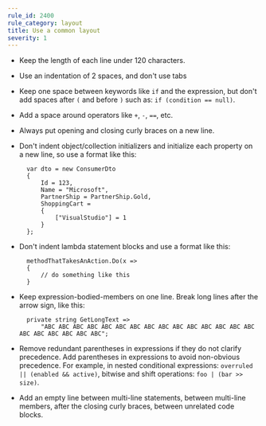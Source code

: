 ```yaml
---
rule_id: 2400
rule_category: layout
title: Use a common layout
severity: 1
---
```

- Keep the length of each line under 120 characters.

- Use an indentation of 2 spaces, and don't use tabs

- Keep one space between keywords like `if` and the expression, but don't add spaces after `(` and before `)` such as: `if (condition == null)`.

- Add a space around operators like `+`, `-`, `==`, etc.

- Always put opening and closing curly braces on a new line.

- Don't indent object/collection initializers and initialize each property on a new line, so use a format like this: 

		var dto = new ConsumerDto
		{
			Id = 123,
			Name = "Microsoft",
			PartnerShip = PartnerShip.Gold,
			ShoppingCart =
			{
				["VisualStudio"] = 1
			}
		};

- Don't indent lambda statement blocks and use a format like this:

		methodThatTakesAnAction.Do(x =>
		{ 
			// do something like this 
		}

- Keep expression-bodied-members on one line. Break long lines after the arrow sign, like this:

		private string GetLongText =>
			"ABC ABC ABC ABC ABC ABC ABC ABC ABC ABC ABC ABC ABC ABC ABC ABC ABC ABC ABC ABC ABC";

- Remove redundant parentheses in expressions if they do not clarify precedence. Add parentheses in expressions to avoid non-obvious precedence. For example, in nested conditional expressions: `overruled || (enabled && active)`, bitwise and shift operations: `foo | (bar >> size)`.

- Add an empty line between multi-line statements, between multi-line members, after the closing curly braces, between unrelated code blocks.
